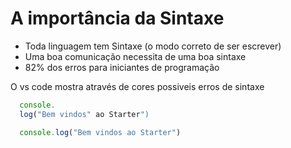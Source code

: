 # A importância da Sintaxe

* Toda linguagem tem Sintaxe (o modo correto de ser escrever)
* Uma boa comunicação necessita de uma boa sintaxe
* 82% dos erros para iniciantes de programação

 O vs code mostra através de cores possiveis erros de sintaxe

```js
  console.
  log("Bem vindos" ao Starter")
```
```js
  console.log("Bem vindos ao Starter")
```
